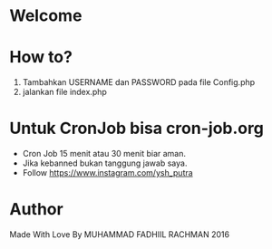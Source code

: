 # Welcome
# How to?
1. Tambahkan  USERNAME dan PASSWORD pada file Config.php
2. jalankan file index.php

# Untuk CronJob bisa cron-job.org
* Cron Job 15 menit atau 30 menit biar aman.
* Jika kebanned bukan tanggung jawab saya.
* Follow https://www.instagram.com/ysh_putra

# Author
Made With Love By MUHAMMAD FADHIIL RACHMAN 2016
